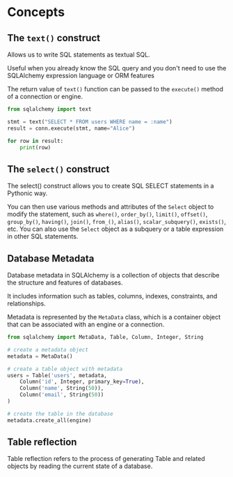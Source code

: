 # Concepts

## The `text()` construct

Allows us to write SQL statements as textual SQL.

Useful when you already know the SQL query and you don't need to use the SQLAlchemy expression language or ORM features

The return value of `text()` function can be passed to the `execute()` method of a connection or engine.

```py
from sqlalchemy import text

stmt = text("SELECT * FROM users WHERE name = :name")
result = conn.execute(stmt, name="Alice")

for row in result:
    print(row)
```

## The `select()` construct

The select() construct allows you to create SQL SELECT statements in a Pythonic way.

You can then use various methods and attributes of the `Select` object to modify the statement, such as `where()`, `order_by()`, `limit()`, `offset()`, `group_by()`, `having()`, `join()`, `from_()`, `alias()`, `scalar_subquery()`, `exists()`, etc. You can also use the `Select` object as a subquery or a table expression in other SQL statements.


## Database Metadata

Database metadata in SQLAlchemy is a collection of objects that describe the structure and features of databases.

It includes information such as tables, columns, indexes, constraints, and relationships.

Metadata is represented by the `MetaData` class, which is a container object that can be associated with an engine or a connection.

```python
from sqlalchemy import MetaData, Table, Column, Integer, String

# create a metadata object
metadata = MetaData()

# create a table object with metadata
users = Table('users', metadata,
    Column('id', Integer, primary_key=True),
    Column('name', String(50)),
    Column('email', String(50))
)

# create the table in the database
metadata.create_all(engine)
```


## Table reflection

Table reflection refers to the process of generating Table and related objects by reading the current state of a database.